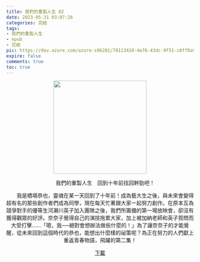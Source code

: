 ```yaml
---
title: 我們的重製人生 02
date: 2023-05-31 03:07:26
categories: 完結
tags:
- 我們的重製人生
- epub
- 完結
pic: https://dev.azure.com/azure-s96281/78113428-4e76-43dc-9f51-c0ff8a913055/_apis/git/repositories/a379171b-de46-4c10-9b0d-00da23959885/items?path=/Epub%20Cover/%E6%88%91%E5%80%91%E7%9A%84%E9%87%8D%E8%A3%BD%E4%BA%BA%E7%94%9F-02.jpg&versionDescriptor%5BversionOptions%5D=0&versionDescriptor%5BversionType%5D=0&versionDescriptor%5Bversion%5D=main&resolveLfs=true&%24format=octetStream&api-version=5.0
expire: false
comments: true
toc: true
---
```


<div style="text-align:center" class="kratos-post-content">

<img width="250px" src="https://dev.azure.com/azure-s96281/78113428-4e76-43dc-9f51-c0ff8a913055/_apis/git/repositories/a379171b-de46-4c10-9b0d-00da23959885/items?path=/Epub%20Cover/%E6%88%91%E5%80%91%E7%9A%84%E9%87%8D%E8%A3%BD%E4%BA%BA%E7%94%9F-02.jpg&versionDescriptor%5BversionOptions%5D=0&versionDescriptor%5BversionType%5D=0&versionDescriptor%5Bversion%5D=main&resolveLfs=true&%24format=octetStream&api-version=5.0">

<p>
　　我們的重製人生　回到十年前找回幹勁吧！

　　我是橋場恭也，靈魂在某一天回到了十年前！成為藝大生之後，與未來會變得超有名的那些創作者們成為同學，現在每天忙著跟大家一起努力創作。在原本互為競爭對手的優等生河瀨川英子加入團隊之後，我們所籌備的第一場放映會，卻沒有獲得觀眾的好評。奈奈子覺得自己的演技拖累大家，加上被加納老師和英子質問而大受打擊……「嗯，我──絕對會想辦法做些什麼的！」為了讓奈奈子的才能覺醒，從未來回到這個時代的恭也，能想出什麼樣的祕策呢？為正在努力的人們獻上重返青春物語，飛躍的第二集！
</p>

<p>
<a href="https://epubdatabase.azurewebsites.net/EBOOKS/EPUB/完結/我們的重製人生/%E6%88%91%E5%80%91%E7%9A%84%E9%87%8D%E8%A3%BD%E4%BA%BA%E7%94%9F%2002.epub?download=1">下載</a>
</p>

</div>

